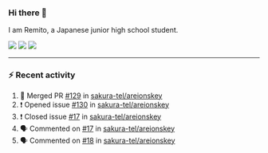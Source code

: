 ### Hi there 👋

I am Remito, a Japanese junior high school student.

[![](https://img.shields.io/mastodon/follow/000000001?domain=https%3A%2F%2Fchillout.chat&style=social)](https://chillout.chat/@remito)
[![](https://img.shields.io/badge/discord-%236C54E8.svg?&style=flat&logo=discord&logoColor=white)](https://discord.com/users/786524349015261204)
[![](https://img.shields.io/badge/Keybase-%23E3E049.svg?&style=flat&logo=Keybase&logoColor=black)](https://keybase.io/remito)

---

### ⚡ Recent activity

<!--START_SECTION:activity--> 
1. 🎉 Merged PR [#129](https://github.com/sakura-tel/areionskey/pull/129) in [sakura-tel/areionskey](https://github.com/sakura-tel/areionskey)
2. ❗️ Opened issue [#130](https://github.com/sakura-tel/areionskey/issues/130) in [sakura-tel/areionskey](https://github.com/sakura-tel/areionskey)
3. ❗️ Closed issue [#17](https://github.com/sakura-tel/areionskey/issues/17) in [sakura-tel/areionskey](https://github.com/sakura-tel/areionskey)
4. 🗣 Commented on [#17](https://github.com/sakura-tel/areionskey/issues/17) in [sakura-tel/areionskey](https://github.com/sakura-tel/areionskey)
5. 🗣 Commented on [#18](https://github.com/sakura-tel/areionskey/issues/18) in [sakura-tel/areionskey](https://github.com/sakura-tel/areionskey)
<!--END_SECTION:activity-->

